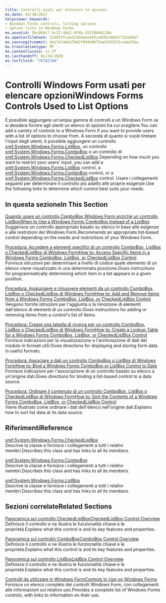 ```yaml
---
title: Controlli usati per elencare le opzioni
ms.date: 03/30/2017
helpviewer_keywords:
- Windows Forms controls, listing options
- option lists in Windows Forms
ms.assetid: 5bc064c7-bc1f-4b62-8f4b-252f864b118e
ms.openlocfilehash: 52e8f2fcae3cbb4dae495cad3b29b647732ad5b7
ms.sourcegitcommit: de17a7a0a37042f0d4406f5ae5393531caeb25ba
ms.translationtype: MT
ms.contentlocale: it-IT
ms.lasthandoff: 01/24/2020
ms.locfileid: "76742346"
---
```

# <a name="windows-forms-controls-used-to-list-options"></a><span data-ttu-id="e634e-102">Controlli Windows Form usati per elencare opzioni</span><span class="sxs-lookup"><span data-stu-id="e634e-102">Windows Forms Controls Used to List Options</span></span>
<span data-ttu-id="e634e-103">È possibile aggiungere un'ampia gamma di controlli a un Windows Form se si desidera fornire agli utenti un elenco di opzioni tra cui scegliere.</span><span class="sxs-lookup"><span data-stu-id="e634e-103">You can add a variety of controls to a Windows Form if you want to provide users with a list of options to choose from.</span></span> <span data-ttu-id="e634e-104">A seconda di quanto si vuole limitare l'input degli utenti, è possibile aggiungere un controllo <xref:System.Windows.Forms.ListBox>, un controllo <xref:System.Windows.Forms.ComboBox> o un controllo di <xref:System.Windows.Forms.CheckedListBox>.</span><span class="sxs-lookup"><span data-stu-id="e634e-104">Depending on how much you want to restrict your users' input, you can add a <xref:System.Windows.Forms.ListBox> control, a <xref:System.Windows.Forms.ComboBox> control, or a <xref:System.Windows.Forms.CheckedListBox> control.</span></span> <span data-ttu-id="e634e-105">Usare i collegamenti seguenti per determinare il controllo più adatto alle proprie esigenze.</span><span class="sxs-lookup"><span data-stu-id="e634e-105">Use the following links to determine which control best suits your needs.</span></span>  
  
## <a name="in-this-section"></a><span data-ttu-id="e634e-106">In questa sezione</span><span class="sxs-lookup"><span data-stu-id="e634e-106">In This Section</span></span>  
 [<span data-ttu-id="e634e-107">Quando usare un controllo ComboBox Windows Form anziché un controllo ListBox</span><span class="sxs-lookup"><span data-stu-id="e634e-107">When to Use a Windows Forms ComboBox Instead of a ListBox</span></span>](when-to-use-a-windows-forms-combobox-instead-of-a-listbox.md)  
 <span data-ttu-id="e634e-108">Suggerisce un controllo appropriato basato su elenco in base alle esigenze e alle restrizioni del Windows Form.</span><span class="sxs-lookup"><span data-stu-id="e634e-108">Recommends an appropriate list-based control depending on the needs and restrictions of your Windows Form.</span></span>  
  
 [<span data-ttu-id="e634e-109">Procedura: Accedere a elementi specifici di un controllo ComboBox, ListBox o CheckedListBox di Windows Form</span><span class="sxs-lookup"><span data-stu-id="e634e-109">How to: Access Specific Items in a Windows Forms ComboBox, ListBox, or CheckedListBox Control</span></span>](access-specific-items-in-a-wf-combobox-listbox-or-checkedlistbox.md)  
 <span data-ttu-id="e634e-110">Fornisce istruzioni per determinare a livello di codice quale elemento di un elenco viene visualizzato in una determinata posizione.</span><span class="sxs-lookup"><span data-stu-id="e634e-110">Gives instructions for programmatically determining which item in a list appears in a given position.</span></span>  
  
 [<span data-ttu-id="e634e-111">Procedura: Aggiungere e rimuovere elementi da un controllo ComboBox, ListBox o CheckedListBox di Windows Form</span><span class="sxs-lookup"><span data-stu-id="e634e-111">How to: Add and Remove Items from a Windows Forms ComboBox, ListBox, or CheckedListBox Control</span></span>](add-and-remove-items-from-a-wf-combobox.md)  
 <span data-ttu-id="e634e-112">Vengono fornite istruzioni per l'aggiunta o la rimozione di elementi dall'elenco di elementi di un controllo.</span><span class="sxs-lookup"><span data-stu-id="e634e-112">Gives instructions for adding or removing items from a control's list of items.</span></span>  
  
 [<span data-ttu-id="e634e-113">Procedura: Creare una tabella di ricerca per un controllo ComboBox, ListBox o CheckedListBox di Windows Form</span><span class="sxs-lookup"><span data-stu-id="e634e-113">How to: Create a Lookup Table for a Windows Forms ComboBox, ListBox, or CheckedListBox Control</span></span>](create-a-lookup-table-for-a-wf-combobox-listbox.md)  
 <span data-ttu-id="e634e-114">Fornisce indicazioni per la visualizzazione e l'archiviazione di dati del modulo in formati utili.</span><span class="sxs-lookup"><span data-stu-id="e634e-114">Gives directions for displaying and storing form data in useful formats.</span></span>  
  
 [<span data-ttu-id="e634e-115">Procedura: Associare a dati un controllo ComboBox o ListBox di Windows Form</span><span class="sxs-lookup"><span data-stu-id="e634e-115">How to: Bind a Windows Forms ComboBox or ListBox Control to Data</span></span>](how-to-bind-a-windows-forms-combobox-or-listbox-control-to-data.md)  
 <span data-ttu-id="e634e-116">Fornisce indicazioni per l'associazione di un controllo basato su elenco a un'origine dati.</span><span class="sxs-lookup"><span data-stu-id="e634e-116">Gives directions for binding a list-based control to a data source.</span></span>  
  
 [<span data-ttu-id="e634e-117">Procedura: Ordinare il contenuto di un controllo ComboBox, ListBox o CheckedListBox di Windows Form</span><span class="sxs-lookup"><span data-stu-id="e634e-117">How to: Sort the Contents of a Windows Forms ComboBox, ListBox, or CheckedListBox Control</span></span>](sort-the-contents-of-a-wf-combobox-listbox-or-checkedlistbox-control.md)  
 <span data-ttu-id="e634e-118">Viene illustrato come ordinare i dati dell'elenco nell'origine dati.</span><span class="sxs-lookup"><span data-stu-id="e634e-118">Explains how to sort list data at its data source.</span></span>  
  
## <a name="reference"></a><span data-ttu-id="e634e-119">Riferimenti</span><span class="sxs-lookup"><span data-stu-id="e634e-119">Reference</span></span>  
 <xref:System.Windows.Forms.CheckedListBox>  
 <span data-ttu-id="e634e-120">Descrive la classe e fornisce i collegamenti a tutti i relativi membri.</span><span class="sxs-lookup"><span data-stu-id="e634e-120">Describes this class and has links to all its members.</span></span>  
  
 <xref:System.Windows.Forms.ComboBox>  
 <span data-ttu-id="e634e-121">Descrive la classe e fornisce i collegamenti a tutti i relativi membri.</span><span class="sxs-lookup"><span data-stu-id="e634e-121">Describes this class and has links to all its members.</span></span>  
  
 <xref:System.Windows.Forms.ListBox>  
 <span data-ttu-id="e634e-122">Descrive la classe e fornisce i collegamenti a tutti i relativi membri.</span><span class="sxs-lookup"><span data-stu-id="e634e-122">Describes this class and has links to all its members.</span></span>  
  
## <a name="related-sections"></a><span data-ttu-id="e634e-123">Sezioni correlate</span><span class="sxs-lookup"><span data-stu-id="e634e-123">Related Sections</span></span>  
 [<span data-ttu-id="e634e-124">Panoramica sul controllo CheckedListBox</span><span class="sxs-lookup"><span data-stu-id="e634e-124">CheckedListBox Control Overview</span></span>](checkedlistbox-control-overview-windows-forms.md)  
 <span data-ttu-id="e634e-125">Definisce il controllo e ne illustra le funzionalità chiave e le proprietà.</span><span class="sxs-lookup"><span data-stu-id="e634e-125">Explains what this control is and its key features and properties.</span></span>  
  
 [<span data-ttu-id="e634e-126">Panoramica sul controllo ComboBox</span><span class="sxs-lookup"><span data-stu-id="e634e-126">ComboBox Control Overview</span></span>](combobox-control-overview-windows-forms.md)  
 <span data-ttu-id="e634e-127">Definisce il controllo e ne illustra le funzionalità chiave e le proprietà.</span><span class="sxs-lookup"><span data-stu-id="e634e-127">Explains what this control is and its key features and properties.</span></span>  
  
 [<span data-ttu-id="e634e-128">Panoramica sul controllo ListBox</span><span class="sxs-lookup"><span data-stu-id="e634e-128">ListBox Control Overview</span></span>](listbox-control-overview-windows-forms.md)  
 <span data-ttu-id="e634e-129">Definisce il controllo e ne illustra le funzionalità chiave e le proprietà.</span><span class="sxs-lookup"><span data-stu-id="e634e-129">Explains what this control is and its key features and properties.</span></span>  
  
 [<span data-ttu-id="e634e-130">Controlli da utilizzare in Windows Form</span><span class="sxs-lookup"><span data-stu-id="e634e-130">Controls to Use on Windows Forms</span></span>](controls-to-use-on-windows-forms.md)  
 <span data-ttu-id="e634e-131">Fornisce un elenco completo dei controlli Windows Form, con collegamenti alle informazioni sul relativo uso.</span><span class="sxs-lookup"><span data-stu-id="e634e-131">Provides a complete list of Windows Forms controls, with links to information on their use.</span></span>
